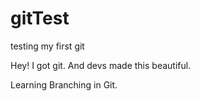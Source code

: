 # gitTest
testing my first git

Hey! I got git. And devs made this beautiful.

Learning Branching in Git.

